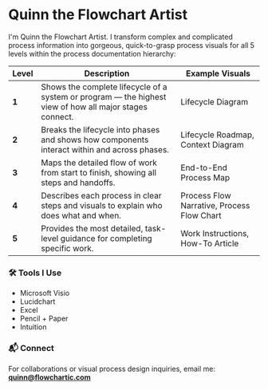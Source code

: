 # Quinn the Flowchart Artist  

I'm Quinn the Flowchart Artist. I transform complex and complicated process information into gorgeous, quick-to-grasp process visuals for all 5 levels within the process documentation hierarchy:

| **Level** | **Description** | **Example Visuals** |
|------------|-----------------|---------------------|
| **1**    | Shows the complete lifecycle of a system or program — the highest view of how all major stages connect. | Lifecycle Diagram |
| **2**    | Breaks the lifecycle into phases and shows how components interact within and across phases. | Lifecycle Roadmap, Context Diagram |
| **3**    | Maps the detailed flow of work from start to finish, showing all steps and handoffs. | End-to-End Process Map |
| **4**    | Describes each process in clear steps and visuals to explain who does what and when. | Process Flow Narrative, Process Flow Chart |
| **5**    | Provides the most detailed, task-level guidance for completing specific work. | Work Instructions, How-To Article |

### 🛠 Tools I Use  
- Microsoft Visio  
- Lucidchart
- Excel
- Pencil + Paper
- Intuition

### 📬 Connect  
For collaborations or visual process design inquiries, email me:  **quinn@flowchartic.com**
